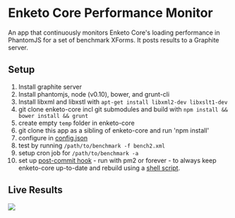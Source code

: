 Enketo Core Performance Monitor
===========

An app that continuously monitors Enketo Core's loading performance in PhantomJS for a set of benchmark XForms. It posts results to a Graphite server.

## Setup

1. Install graphite server
2. Install phantomjs, node (v0.10), bower, and grunt-cli
3. Install libxml and libxstl with `apt-get install libxml2-dev libxslt1-dev`
3. git clone enketo-core incl git submodules and build with `npm install && bower install && grunt`
4. create empty `temp` folder in enketo-core
6. git clone this app as a sibling of enketo-core and run 'npm install'
7. configure in [config.json](./config.json)
8. test by running `/path/to/benchmark -f bench2.xml`
9. setup cron job for `/path/to/benchmark -a`
10. set up [post-commit hook](https://gist.github.com/MartijnR/38621b556356111e87a2) - run with pm2 or forever - to always keep enketo-core up-to-date and rebuild using a [shell script](https://gist.github.com/MartijnR/716fd51f2c57adb91995).


## Live Results

<img src="http://45.55.149.61//render?from=-8weeks&until=now&width=600&height=600&_salt=1426887918.062&title=Enketo%20Core%20Render%20Performance&lineMode=connected&vtitle=milliseconds&target=core.bench12.render&target=core.bench1.render&target=core.bench10.render&target=core.bench11.render&target=core.bench2.render&target=core.bench3.render&target=core.bench4.render&target=core.bench5.render&target=core.bench6.render&target=core.bench7.render&target=core.bench8.render&target=core.bench9.render&target=core.sdiprofile.render&target=core.widgets.render&hideLegend=false&fontName=Sans&_uniq=0.2874870419036597"/>
